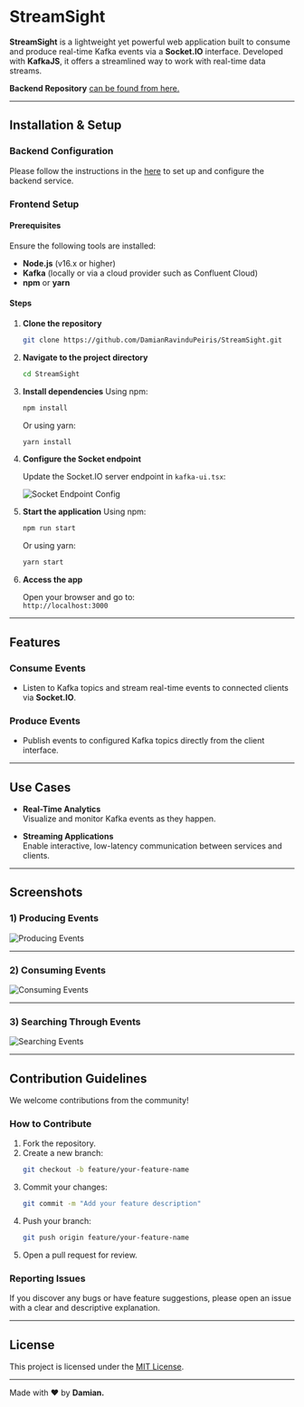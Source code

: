 # StreamSight

**StreamSight** is a lightweight yet powerful web application built to consume and produce real-time Kafka events via a **Socket.IO** interface. Developed with **KafkaJS**, it offers a streamlined way to work with real-time data streams.

**Backend Repository** [can be found from here.](https://github.com/DamianRavinduPeiris/kafka-ts)

---

## Installation & Setup

### Backend Configuration

Please follow the instructions in the [here](https://github.com/DamianRavinduPeiris/kafka-ts) to set up and configure the backend service.

### Frontend Setup

#### Prerequisites

Ensure the following tools are installed:

- **Node.js** (v16.x or higher)
- **Kafka** (locally or via a cloud provider such as Confluent Cloud)
- **npm** or **yarn**

#### Steps

1. **Clone the repository**
   ```bash
   git clone https://github.com/DamianRavinduPeiris/StreamSight.git
   ```

2. **Navigate to the project directory**
   ```bash
   cd StreamSight
   ```

3. **Install dependencies**
   Using npm:
   ```bash
   npm install
   ```
   Or using yarn:
   ```bash
   yarn install
   ```

4. **Configure the Socket endpoint**

   Update the Socket.IO server endpoint in `kafka-ui.tsx`:

   ![Socket Endpoint Config](https://github.com/user-attachments/assets/6d6734a1-287d-4cdb-ab34-b91d99ed9c9a)

5. **Start the application**
   Using npm:
   ```bash
   npm run start
   ```
   Or using yarn:
   ```bash
   yarn start
   ```

6. **Access the app**

   Open your browser and go to:  
   `http://localhost:3000`

---

## Features

### Consume Events

- Listen to Kafka topics and stream real-time events to connected clients via **Socket.IO**.

### Produce Events

- Publish events to configured Kafka topics directly from the client interface.

---

## Use Cases

- **Real-Time Analytics**  
  Visualize and monitor Kafka events as they happen.

- **Streaming Applications**  
  Enable interactive, low-latency communication between services and clients.

---

## Screenshots

### 1) Producing Events  
![Producing Events](https://github.com/user-attachments/assets/55e08de7-c6c4-4f96-b9f6-b4e0d8d91fec)

---

### 2) Consuming Events  
![Consuming Events](https://github.com/user-attachments/assets/b850e4e3-1477-4eba-b7e4-584ff20b2821)

---

### 3) Searching Through Events  
![Searching Events](https://github.com/user-attachments/assets/3c43a1df-3929-434a-bcbd-f465ad35905d)

---

## Contribution Guidelines

We welcome contributions from the community!

### How to Contribute

1. Fork the repository.
2. Create a new branch:
   ```bash
   git checkout -b feature/your-feature-name
   ```
3. Commit your changes:
   ```bash
   git commit -m "Add your feature description"
   ```
4. Push your branch:
   ```bash
   git push origin feature/your-feature-name
   ```
5. Open a pull request for review.

### Reporting Issues

If you discover any bugs or have feature suggestions, please open an issue with a clear and descriptive explanation.

---

## License

This project is licensed under the [MIT License](LICENSE).

---

Made with ❤️ by **Damian.**
